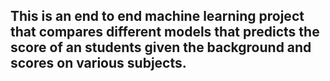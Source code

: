 ## This is an end to end machine learning project that compares different models that predicts the score of an students given the background and scores on various subjects.
